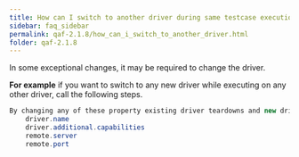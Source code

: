 ```yaml
---
title: How can I switch to another driver during same testcase execution.
sidebar: faq_sidebar
permalink: qaf-2.1.8/how_can_i_switch_to_another_driver.html
folder: qaf-2.1.8
---
```


In some exceptional changes, it may be required to change the driver.

**For example** if you want to switch to any new driver while executing on any other driver, call the following steps.

```java
By changing any of these property existing driver teardowns and new driver instance creates
	driver.name
	driver.additional.capabilities
	remote.server
	remote.port

```			

 
